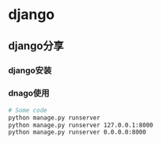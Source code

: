 # django

## django分享



### django安装





### dnago使用



```sh
# Some code
python manage.py runserver
python manage.py runserver 127.0.0.1:8000
python manage.py runserver 0.0.0.0:8000
```






















